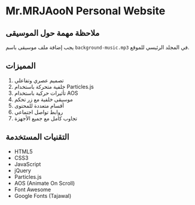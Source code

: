# Mr.MRJAooN Personal Website

## ملاحظة مهمة حول الموسيقى
يجب إضافة ملف موسيقى باسم `background-music.mp3` في المجلد الرئيسي للموقع.

## المميزات
1. تصميم عصري وتفاعلي
2. خلفية متحركة باستخدام Particles.js
3. تأثيرات حركية باستخدام AOS
4. موسيقى خلفية مع زر تحكم
5. أقسام متعددة للمحتوى
6. روابط تواصل اجتماعي
7. تجاوب كامل مع جميع الأجهزة

## التقنيات المستخدمة
- HTML5
- CSS3
- JavaScript
- jQuery
- Particles.js
- AOS (Animate On Scroll)
- Font Awesome
- Google Fonts (Tajawal)
